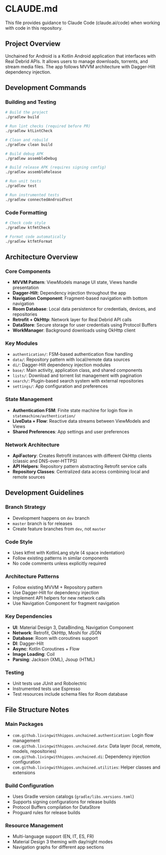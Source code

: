 # CLAUDE.md

This file provides guidance to Claude Code (claude.ai/code) when working with code in this repository.

## Project Overview

Unchained for Android is a Kotlin Android application that interfaces with Real Debrid APIs. It allows users to manage downloads, torrents, and stream media files. The app follows MVVM architecture with Dagger-Hilt dependency injection.

## Development Commands

### Building and Testing
```bash
# Build the project
./gradlew build

# Run lint checks (required before PR)
./gradlew ktLintCheck

# Clean and rebuild
./gradlew clean build

# Build debug APK
./gradlew assembleDebug

# Build release APK (requires signing config)
./gradlew assembleRelease

# Run unit tests
./gradlew test

# Run instrumented tests
./gradlew connectedAndroidTest
```

### Code Formatting
```bash
# Check code style
./gradlew ktfmtCheck

# Format code automatically
./gradlew ktfmtFormat
```

## Architecture Overview

### Core Components
- **MVVM Pattern**: ViewModels manage UI state, Views handle presentation
- **Dagger-Hilt**: Dependency injection throughout the app
- **Navigation Component**: Fragment-based navigation with bottom navigation
- **Room Database**: Local data persistence for credentials, devices, and repositories
- **Retrofit + OkHttp**: Network layer for Real Debrid API calls
- **DataStore**: Secure storage for user credentials using Protocol Buffers
- **WorkManager**: Background downloads using OkHttp client

### Key Modules
- `authentication/`: FSM-based authentication flow handling
- `data/`: Repository pattern with local/remote data sources
- `di/`: Dagger-Hilt dependency injection modules
- `base/`: Main activity, application class, and shared components
- `lists/`: Download and torrent list management with pagination
- `search/`: Plugin-based search system with external repositories
- `settings/`: App configuration and preferences

### State Management
- **Authentication FSM**: Finite state machine for login flow in `statemachine/authentication/`
- **LiveData + Flow**: Reactive data streams between ViewModels and Views
- **Shared Preferences**: App settings and user preferences

### Network Architecture
- **ApiFactory**: Creates Retrofit instances with different OkHttp clients (classic and DNS-over-HTTPS)
- **API Helpers**: Repository pattern abstracting Retrofit service calls
- **Repository Classes**: Centralized data access combining local and remote sources

## Development Guidelines

### Branch Strategy
- Development happens on `dev` branch
- `master` branch is for releases
- Create feature branches from `dev`, not `master`

### Code Style
- Uses ktfmt with KotlinLang style (4 space indentation)
- Follow existing patterns in similar components
- No code comments unless explicitly required

### Architecture Patterns
- Follow existing MVVM + Repository pattern
- Use Dagger-Hilt for dependency injection
- Implement API helpers for new network calls
- Use Navigation Component for fragment navigation

### Key Dependencies
- **UI**: Material Design 3, DataBinding, Navigation Component
- **Network**: Retrofit, OkHttp, Moshi for JSON
- **Database**: Room with coroutines support
- **DI**: Dagger-Hilt
- **Async**: Kotlin Coroutines + Flow
- **Image Loading**: Coil
- **Parsing**: Jackson (XML), Jsoup (HTML)

### Testing
- Unit tests use JUnit and Robolectric
- Instrumented tests use Espresso
- Test resources include schema files for Room database

## File Structure Notes

### Main Packages
- `com.github.livingwithhippos.unchained.authentication`: Login flow management
- `com.github.livingwithhippos.unchained.data`: Data layer (local, remote, models, repositories)
- `com.github.livingwithhippos.unchained.di`: Dependency injection configuration
- `com.github.livingwithhippos.unchained.utilities`: Helper classes and extensions

### Build Configuration
- Uses Gradle version catalogs (`gradle/libs.versions.toml`)
- Supports signing configurations for release builds
- Protocol Buffers compilation for DataStore
- Proguard rules for release builds

### Resource Management
- Multi-language support (EN, IT, ES, FR)
- Material Design 3 theming with day/night modes
- Navigation graphs for different app sections